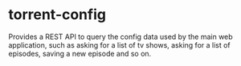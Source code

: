 # torrent-config

Provides a REST API to query the config data used by the main web application, such as asking for a list of tv shows, asking for a list of episodes, saving a new episode and so on.
